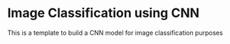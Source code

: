# Image Classification using CNN
This is a template to build a CNN model for image classification purposes
